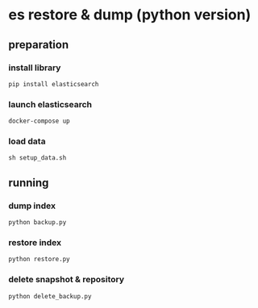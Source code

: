 # es restore & dump (python version)

## preparation

### install library

```
pip install elasticsearch
```

### launch elasticsearch

```
docker-compose up
```

### load data

```
sh setup_data.sh
```

## running

### dump index

```
python backup.py
```

### restore index

```
python restore.py
```

### delete snapshot & repository

```
python delete_backup.py
```
